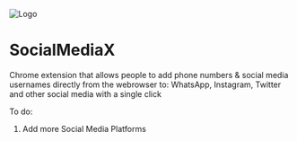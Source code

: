 ![Logo](https://github.com/PositiveVibrations/SocialMediaX/blob/main/SocialMediaX/images/logo/logo.png?raw=true)

# SocialMediaX
Chrome extension that allows people to add phone numbers & social media usernames directly from the webrowser to:
WhatsApp, Instagram, Twitter and other social media with a single click


To do:
1. Add more Social Media Platforms
